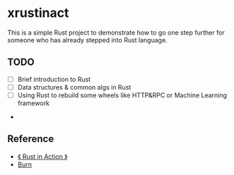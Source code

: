 # xrustinact

This is a simple Rust project to demonstrate how to go one step further for someone who has already stepped into Rust language.

## TODO
- [ ] Brief introduction to Rust
- [ ] Data structures & common algs in Rust
- [ ] Using Rust to rebuild some wheels like HTTP&RPC or Machine Learning framework
- 
## Reference
- [《 Rust in Action 》]()
- [ Burn ](https://github.com/tracel-ai/burn)